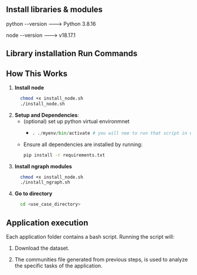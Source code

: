 ## Install libraries & modules

python --version ---> Python 3.8.16

node --version ---> v18.17.1

## Library installation Run Commands

## How This Works

1. **Install node**
   ```bash
     chmod +x install_node.sh 
     ./install_node.sh 
     ```
2. **Setup and Dependencies**:
   - (optional) set up python virtual environmnet
      - ```python -m venv myenv
        . ./myenv/bin/activate # you will nee to run that script in each termainl session you are using```
        
   - Ensure all dependencies are installed by running:
     ```bash
     pip install -r requirements.txt
     ```
4. **Install ngraph modules**
   ```bash
     chmod +x install_node.sh 
     ./install_ngraph.sh
     ```
5. **Go to directory**
   ```bash
     cd <use_case_directory>
     ```
   
## Application execution

Each application folder contains a bash script. Running the script will:

1.  Download the dataset.

2.  The communities file generated from previous steps, is used to analyze the specific tasks of the application.
